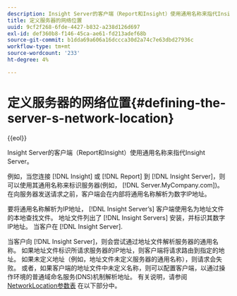 ```yaml
---
description: Insight Server的客户端（Report和Insight）使用通用名称来指代Insight Server。
title: 定义服务器的网络位置
uuid: 9cf2f268-6fde-4427-b832-a238d126d697
exl-id: def360b8-f146-45ca-ae61-fd213adef68b
source-git-commit: b1dda69a606a16dccca30d2a74c7e63dbd27936c
workflow-type: tm+mt
source-wordcount: '233'
ht-degree: 4%

---
```


# 定义服务器的网络位置{#defining-the-server-s-network-location}

{{eol}}

Insight Server的客户端（Report和Insight）使用通用名称来指代Insight Server。

例如，当您连接 [!DNL Insight] 或 [!DNL Report] 到 [!DNL Insight Server]，则可以使用其通用名称来标识服务器(例如， [!DNL Server.MyCompany.com])。 在向服务器发送请求之前，客户端会在内部将通用名称解析为数字IP地址。

要将通用名称解析为IP地址， [!DNL Insight Server’s] 客户端使用名为地址文件的本地查找文件。 地址文件列出了 [!DNL Insight Servers] 安装，并标识其数字IP地址。 当客户在 [!DNL Insight Server].

当客户向 [!DNL Insight Server]，则会尝试通过地址文件解析服务器的通用名称。 如果地址文件标识所请求服务器的IP地址，则客户端将请求路由到指定的地址。 如果未定义地址（例如，地址文件未定义服务器的通用名称），则请求会失败。 或者，如果客户端的地址文件中未定义名称，则可以配置客户端，以通过操作环境的普通域命名服务(DNS)机制解析地址。 有关说明，请参阅 [NetworkLocation参数表](../../../../../home/c-inst-svr/c-install-ins-svr/t-install-proc-inst-svr-dpu/c-svrs-ntwk-loc/c-ntwk-loc.md#concept-18587827cbd24805801caa86bc816e05) 在以下部分中。
